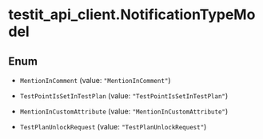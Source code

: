 # testit_api_client.NotificationTypeModel

## Enum


* `MentionInComment` (value: `"MentionInComment"`)

* `TestPointIsSetInTestPlan` (value: `"TestPointIsSetInTestPlan"`)

* `MentionInCustomAttribute` (value: `"MentionInCustomAttribute"`)

* `TestPlanUnlockRequest` (value: `"TestPlanUnlockRequest"`)


